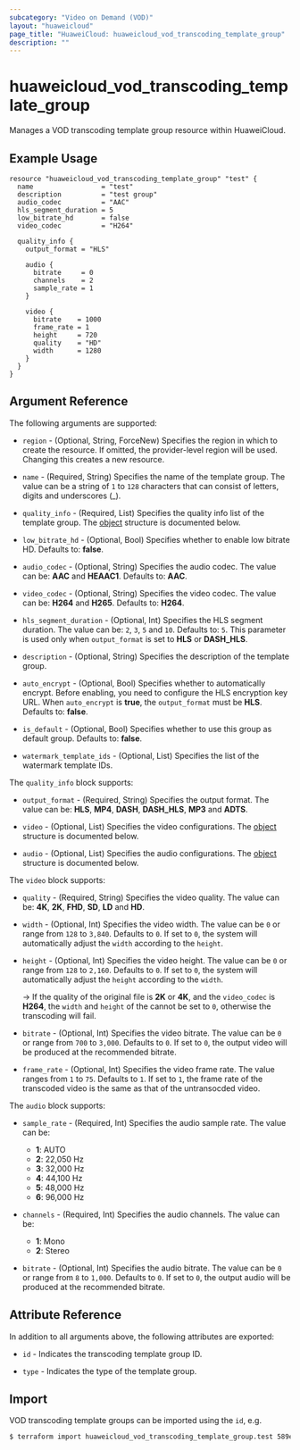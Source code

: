 ```yaml
---
subcategory: "Video on Demand (VOD)"
layout: "huaweicloud"
page_title: "HuaweiCloud: huaweicloud_vod_transcoding_template_group"
description: ""
---
```


# huaweicloud_vod_transcoding_template_group

Manages a VOD transcoding template group resource within HuaweiCloud.

## Example Usage

```hcl
resource "huaweicloud_vod_transcoding_template_group" "test" {
  name                 = "test"
  description          = "test group"
  audio_codec          = "AAC"
  hls_segment_duration = 5
  low_bitrate_hd       = false
  video_codec          = "H264"

  quality_info {
    output_format = "HLS"

    audio {
      bitrate     = 0
      channels    = 2
      sample_rate = 1
    }

    video {
      bitrate    = 1000
      frame_rate = 1
      height     = 720
      quality    = "HD"
      width      = 1280
    }
  }
}
```

## Argument Reference

The following arguments are supported:

* `region` - (Optional, String, ForceNew) Specifies the region in which to create the resource. If omitted, the
  provider-level region will be used. Changing this creates a new resource.

* `name` - (Required, String) Specifies the name of the template group. The value can be a string of `1` to `128`
  characters that can consist of letters, digits and underscores (_).

* `quality_info` - (Required, List) Specifies the quality info list of the template group.
  The [object](#quality_info_object) structure is documented below.

* `low_bitrate_hd` - (Optional, Bool) Specifies whether to enable low bitrate HD. Defaults to: **false**.

* `audio_codec` - (Optional, String) Specifies the audio codec. The value can be: **AAC** and **HEAAC1**.
  Defaults to: **AAC**.

* `video_codec` - (Optional, String) Specifies the video codec. The value can be: **H264** and **H265**.
  Defaults to: **H264**.

* `hls_segment_duration` - (Optional, Int) Specifies the HLS segment duration. The value can be: `2`, `3`, `5`
  and `10`. Defaults to: `5`. This parameter is used only when `output_format` is set to **HLS** or **DASH_HLS**.

* `description` - (Optional, String) Specifies the description of the template group.

* `auto_encrypt` - (Optional, Bool) Specifies whether to automatically encrypt. Before enabling, you need to configure
  the HLS encryption key URL. When `auto_encrypt` is **true**, the `output_format` must be **HLS**.
  Defaults to: **false**.

* `is_default` - (Optional, Bool) Specifies whether to use this group as default group. Defaults to: **false**.

* `watermark_template_ids` - (Optional, List) Specifies the list of the watermark template IDs.

<a name="quality_info_object"></a>
The `quality_info` block supports:

* `output_format` - (Required, String) Specifies the output format. The value can be: **HLS**, **MP4**, **DASH**,
  **DASH_HLS**, **MP3** and **ADTS**.

* `video` - (Optional, List) Specifies the video configurations.
  The [object](#video_object) structure is documented below.

* `audio` - (Optional, List) Specifies the audio configurations.
  The [object](#audio_object) structure is documented below.

<a name="video_object"></a>
The `video` block supports:

* `quality` - (Required, String) Specifies the video quality.
  The value can be: **4K**, **2K**, **FHD**, **SD**, **LD** and **HD**.

* `width` - (Optional, Int) Specifies the video width. The value can be `0` or range from `128` to `3,840`.
  Defaults to `0`. If set to `0`, the system will automatically adjust the `width` according to the `height`.

* `height` - (Optional, Int) Specifies the video height. The value can be `0` or range from `128` to `2,160`.
  Defaults to `0`. If set to `0`, the system will automatically adjust the `height` according to the `width`.

  -> If the quality of the original file is **2K** or **4K**, and the `video_codec` is **H264**, the `width` and
  `height` of the cannot be set to `0`, otherwise the transcoding will fail.

* `bitrate` - (Optional, Int) Specifies the video bitrate. The value can be `0` or range from `700` to `3,000`.
  Defaults to `0`. If set to `0`, the output video will be produced at the recommended bitrate.

* `frame_rate` - (Optional, Int) Specifies the video frame rate. The value ranges from `1` to `75`.
  Defaults to `1`. If set to `1`, the frame rate of the transcoded video is the same as that of the untransocded video.

<a name="audio_object"></a>
The `audio` block supports:

* `sample_rate` - (Required, Int) Specifies the audio sample rate. The value can be:
  + **1**: AUTO
  + **2**: 22,050 Hz
  + **3**: 32,000 Hz
  + **4**: 44,100 Hz
  + **5**: 48,000 Hz
  + **6**: 96,000 Hz
  
* `channels` - (Required, Int) Specifies the audio channels. The value can be:
  + **1**: Mono
  + **2**: Stereo

* `bitrate` - (Optional, Int) Specifies the audio bitrate. The value can be `0` or range from
  `8` to `1,000`. Defaults to `0`. If set to `0`, the output audio will be produced at the recommended bitrate.

## Attribute Reference

In addition to all arguments above, the following attributes are exported:

* `id` - Indicates the transcoding template group ID.

* `type` - Indicates the type of the template group.

## Import

VOD transcoding template groups can be imported using the `id`, e.g.

```bash
$ terraform import huaweicloud_vod_transcoding_template_group.test 589e49809bb84447a759f6fa9aa19949
```
